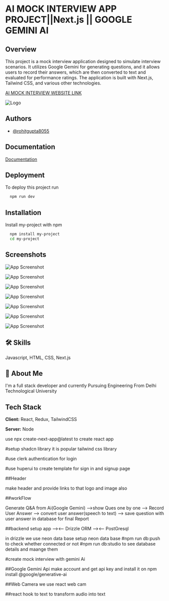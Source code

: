 
# AI MOCK INTERVIEW APP PROJECT||Next.js || GOOGLE GEMINI AI

## Overview
This project is a mock interview application designed to simulate interview scenarios. It utilizes Google Gemini for generating questions, and it allows users to record their answers, which are then converted to text and evaluated for performance ratings. The application is built with Next.js, Tailwind CSS, and various other technologies.

[AI MOCK INTERVIEW WEBSITE LINK](https://ai-mock-interview-app-ochre.vercel.app/)



![Logo](https://res.cloudinary.com/dwp0bcwg9/image/upload/v1722701914/logo_e01933d913.svg)




## Authors

- [@rohitgupta8055](https://github.com/rohitgupta8055)


## Documentation

[Documentation](https://github.com/rohitgupta8055/AI_Mock_Interview_App)


## Deployment

To deploy this project run

```bash
  npm run dev
```


## Installation

Install my-project with npm

```bash
  npm install my-project
  cd my-project
```
    
## Screenshots

![App Screenshot](https://res.cloudinary.com/dwp0bcwg9/image/upload/v1722704598/1_4e2a1682ac.png)

![App Screenshot](https://res.cloudinary.com/dwp0bcwg9/image/upload/v1722704609/2_1a54379bc0.png)

![App Screenshot](https://res.cloudinary.com/dwp0bcwg9/image/upload/v1722704600/3_12ad8b8884.png)

![App Screenshot](https://res.cloudinary.com/dwp0bcwg9/image/upload/v1722704735/4_9cf96a14e8.png)

![App Screenshot](https://res.cloudinary.com/dwp0bcwg9/image/upload/v1722704738/5_bf008eb83d.png)

![App Screenshot](https://res.cloudinary.com/dwp0bcwg9/image/upload/v1722704592/6_af7243c246.png)

![App Screenshot](https://res.cloudinary.com/dwp0bcwg9/image/upload/v1722704593/7_12ecf51334.png)

## 🛠 Skills
Javascript, HTML, CSS, Next.js


## 🚀 About Me
I'm a full stack developer and currently Pursuing Engineering From Delhi Technological University




## Tech Stack

**Client:** React, Redux, TailwindCSS

**Server:** Node

use npx create-next-app@latest to create react app

#setup shadcn library
it is popular tailwind css library

#use clerk  authentication for login

#use huperui to create template for sign in and signup page


##Header

make header and provide links to that logo and image also 

##workFlow

Generate Q&A from Ai(Google Gemini) -->show Ques one by one --> Record User Answer --> convert user answer(speech to text) --> save question with user answer in database for final Report

##backend setup
app --><-- Drizzle ORM --><-- PostGresql

in drizzle we use neon data base
setup neon data base 
#npm run db:push to check whether connected or not
#npm run db:studio to see database details and maange them

#create mock interview with gemini Ai

##Google Gemini Api
make account and get api key
and install it on npm install @google/generative-ai


##Web Camera
we use react web cam

##react hook to text
to transform audio into text
